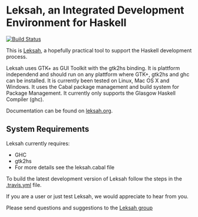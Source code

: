 # Leksah, an Integrated Development Environment for Haskell

[![Build Status](https://secure.travis-ci.org/leksah/leksah.png?branch=vcs)](http://travis-ci.org/leksah/leksah)

This is [Leksah](http://leksah.org/), a hopefully practical tool to support the Haskell development process.

Leksah uses GTK+ as GUI Toolkit with the gtk2hs binding. It is plattform independend
and should run on any plattform where GTK+, gtk2hs and ghc can be installed.
It is currently been tested on Linux, Mac OS X and Windows. It uses the Cabal package management
and build system for Package Management. It currently only supports the Glasgow Haskell Compiler (ghc).

Documentation can be found on [leksah.org](http://leksah.org/).

## System Requirements

Leksah currently requires:

* GHC
* gtk2hs
* For more details see the leksah.cabal file

To build the latest development version of Leksah follow the
steps in the [.travis.yml](.travis.yml) file.

If you are a user or just test Leksah, we would appreciate to hear from you.

Please send questions and suggestions to
the [Leksah group](https://groups.google.com/forum/#!forum/leksah)





